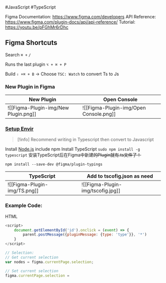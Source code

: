 #JavaScript #TypeScript

Figma Documentation: https://www.figma.com/developers
API Reference: https://www.figma.com/plugin-docs/api/api-reference/
Tutorial: https://youtu.be/pFGhMr6rDhc


## Figma Shortcuts

Search `⌘ +` `/`

Runs the last plugin `⌥ + ⌘ + P`

Build `⇧ +⌘ + B` -> Choose `TSC: Watch` to convert Ts to Js

  

### New Plugin in Figma

New Plugin|Open Console
---|---
![[Figma-Plugin-img/New Plugin.png]]|![[Figma-Plugin-img/Open Console.png]]

### [Setup Envir](https://www.figma.com/plugin-docs/setup/)

> [!info]
>Recommend writing in Typescript then convert to Javascript

Install [Node.js](https://nodejs.org/en/download/) include npm
Install TypeScript `sudo npm install -g typescript`
安装TypeScript后在Figma中新建~~的Plugin就有.~~~~ts~~~~文件了！~~

`npm install --save-dev @figma/plugin-typings`

TypeScript|Add to tscofig.json as need
---|---
![[Figma-Plugin-img/TS.png]]|![[Figma-Plugin-img/tscofig.jpg]]

### Example Code:

  

HTML

```JavaScript
<script>
    document.getElementById('id').onclick = (event) => {
        parent.postMessage({pluginMessage: {type: 'type'}}, '*')
    }
</script>
```

  

```TypeScript
// Selection:
// Get current selection
var nodes = figma.currentPage.selection;

// Set current selection
figma.currentPage.selection = 
```